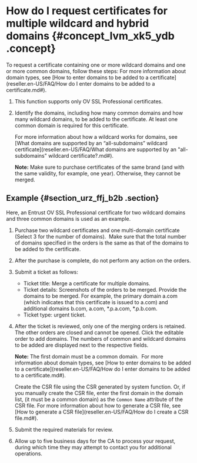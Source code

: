 # How do I request certificates for multiple wildcard and hybrid domains {#concept_lvm_xk5_ydb .concept}

To request a certificate containing one or more wildcard domains and one or more common domains, follow these steps: For more information about domain types, see [How to enter domains to be added to a certificate](reseller.en-US/FAQ/How do I enter domains to be added to a certificate.md#).

1.  This function supports only OV SSL Professional certificates.
2.  Identify the domains, including how many common domains and how many wildcard domains, to be added to the certificate. At least one common domain is required for this certificate.

    For more information about how a wildcard works for domains, see [What domains are supported by an “all-subdomains” wildcard certificate](reseller.en-US/FAQ/What domains are supported by an "all-subdomains" wildcard certificate?.md#).

    **Note:** Make sure to purchase certificates of the same brand \(and with the same validity, for example, one year\). Otherwise, they cannot be merged.


## Example {#section_urz_ffj_b2b .section}

Here, an Entrust OV SSL Professional certificate for two wildcard domains and three common domains is used as an example.

1.  Purchase two wildcard certificates and one multi-domain certificate \(Select 3 for the number of domains\).  Make sure that the total number of domains specified in the orders is the same as that of the domains to be added to the certificate.
2.  After the purchase is complete, do not perform any action on the orders.
3.  Submit a ticket as follows:
    -   Ticket title: Merge a certificate for multiple domains.
    -   Ticket details: Screenshots of the orders to be merged. Provide the domains to be merged. For example, the primary domain a.com \(which indicates that this certificate is issued to a.com\) and additional domains b.com, a.com, \*.p.a.com, \*.p.b.com.
    -   Ticket type: urgent ticket.
4.  After the ticket is reviewed, only one of the merging orders is retained. The other orders are closed and cannot be opened. Click the editable order to add domains. The numbers of common and wildcard domains to be added are displayed next to the respective fields.

    **Note:** The first domain must be a common domain.  For more information about domain types, see [How to enter domains to be added to a certificate](reseller.en-US/FAQ/How do I enter domains to be added to a certificate.md#).

    Create the CSR file using the CSR generated by system function. Or, if you manually create the CSR file, enter the first domain in the domain list, \(it must be a common domain\) as the `Common Name` attribute of the CSR file. For more information about how to generate a CSR file, see [How to generate a CSR file](reseller.en-US/FAQ/How do I create a CSR file.md#).

5.  Submit the required materials for review.
6.  Allow up to five business days for the CA to process your request, during which time they may attempt to contact you for additional operations.

